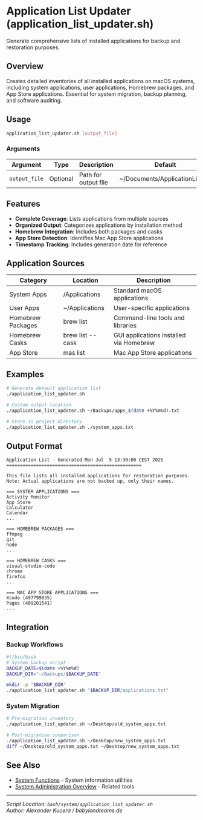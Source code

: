 # Application List Updater (application_list_updater.sh)

Generate comprehensive lists of installed applications for backup and restoration purposes.

## Overview

Creates detailed inventories of all installed applications on macOS systems, including system applications, user applications, Homebrew packages, and App Store applications. Essential for system migration, backup planning, and software auditing.

## Usage

```bash
application_list_updater.sh [output_file]
```

### Arguments

| Argument | Type | Description | Default |
|----------|------|-------------|---------|
| `output_file` | Optional | Path for output file | ~/Documents/ApplicationList.txt |

## Features

- **Complete Coverage**: Lists applications from multiple sources
- **Organized Output**: Categorizes applications by installation method
- **Homebrew Integration**: Includes both packages and casks
- **App Store Detection**: Identifies Mac App Store applications
- **Timestamp Tracking**: Includes generation date for reference

## Application Sources

| Category | Location | Description |
|----------|----------|-------------|
| System Apps | /Applications | Standard macOS applications |
| User Apps | ~/Applications | User-specific applications |
| Homebrew Packages | brew list | Command-line tools and libraries |
| Homebrew Casks | brew list --cask | GUI applications installed via Homebrew |
| App Store | mas list | Mac App Store applications |

## Examples

```bash
# Generate default application list
./application_list_updater.sh

# Custom output location
./application_list_updater.sh ~/Backups/apps_$(date +%Y%m%d).txt

# Store in project directory
./application_list_updater.sh ./system_apps.txt
```

## Output Format

```
Application List - Generated Mon Jul  5 13:30:00 CEST 2025
==================================================

This file lists all installed applications for restoration purposes.
Note: Actual applications are not backed up, only their names.

=== SYSTEM APPLICATIONS ===
Activity Monitor
App Store
Calculator
Calendar
...

=== HOMEBREW PACKAGES ===
ffmpeg
git
node
...

=== HOMEBREW CASKS ===
visual-studio-code
chrome
firefox
...

=== MAC APP STORE APPLICATIONS ===
Xcode (497799835)
Pages (409201541)
...
```

## Integration

### Backup Workflows
```bash
#!/bin/bash
# System backup script
BACKUP_DATE=$(date +%Y%m%d)
BACKUP_DIR="~/Backups/$BACKUP_DATE"

mkdir -p "$BACKUP_DIR"
./application_list_updater.sh "$BACKUP_DIR/applications.txt"
```

### System Migration
```bash
# Pre-migration inventory
./application_list_updater.sh ~/Desktop/old_system_apps.txt

# Post-migration comparison
./application_list_updater.sh ~/Desktop/new_system_apps.txt
diff ~/Desktop/old_system_apps.txt ~/Desktop/new_system_apps.txt
```

## See Also
- [System Functions](../lib/system_functions.md) - System information utilities
- [System Administration Overview](../overview.md#system-administration) - Related tools

---

*Script Location: `bash/system/application_list_updater.sh`*  
*Author: Alexander Kucera / babylondreams.de*